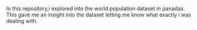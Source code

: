 In this repository,i explored into the world population dataset in panadas.
This gave me an insight into the dataset letting me know what exactly i was dealing with.
